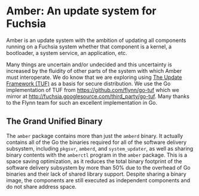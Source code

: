 # Amber: An update system for Fuchsia

Amber is an update system with the ambition of updating all components running
on a Fuchsia system whether that component is a kernel, a bootloader, a system
service, an application, etc.

Many things are uncertain and/or undecided and this uncertainty is increased by
the fluidity of other parts of the system with which Amber must interoperate.
We do know that we are exploring using [The Update Framework (TUF)](http://theupdateframework.com/)
as a basis for secure distribution. We use the Go implementation of TUF from
https://github.com/flynn/go-tuf which we mirror at http://fuchsia.googlesource.com/third_party/go-tuf.
Many thanks to the Flynn team for such an excellent implementation in Go.

## The Grand Unified Binary

The `amber` package contains more than just the `amberd` binary. It actually
contains all of the Go the binaries required for all of the software delivery
subsystem, including `pkgsvr`, `amberd`, and `system_updater`, as well as
sharing binary contents with the `amberctl` program in the `amber`
package. This is a space saving optimization, as it reduces the total binary
footprint of the software delivery subsystem by more than 50% due to the
overhead of Go binaries and their lack of shared library support. Despite
sharing a binary image, the components are still executed as independent
components and do not share address space.
